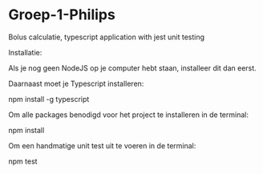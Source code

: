 # Groep-1-Philips

Bolus calculatie, typescript application with jest unit testing

Installatie:

Als je nog geen NodeJS op je computer hebt staan, installeer dit dan eerst.

Daarnaast moet je Typescript installeren:

npm install -g typescript

Om alle packages benodigd voor het project te installeren in de terminal:

npm install

Om een handmatige unit test uit te voeren in de terminal:

npm test
